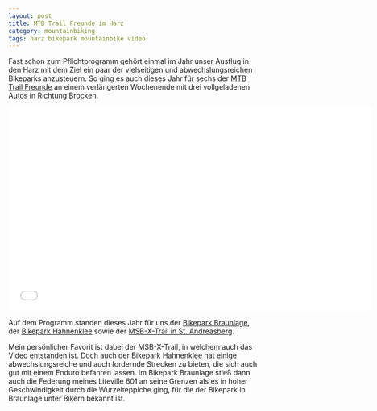 ```yaml
---
layout: post
title: MTB Trail Freunde im Harz
category: mountainbiking
tags: harz bikepark mountainbike video
---
```


Fast schon zum Pflichtprogramm gehört einmal im Jahr unser Ausflug in den Harz mit dem Ziel ein paar der vielseitigen und abwechslungsreichen Bikeparks anzusteuern. So ging es auch dieses Jahr für sechs der [MTB Trail Freunde](https://www.facebook.com/mtbtrailfreunde/) an einem verlängerten Wochenende mit drei vollgeladenen Autos in Richtung Brocken.

<div class="elastic-iframe"><iframe src="//player.vimeo.com/video/168564198?portrait=0&amp;color=f2b33d" width="720" height="405" frameborder="0" webkitallowfullscreen mozallowfullscreen allowfullscreen></iframe></div>

Auf dem Programm standen dieses Jahr für uns der [Bikepark Braunlage](http://www.bikepark-braunlage.de/), der [Bikepark Hahnenklee](http://www.erlebnisbocksberg.de/sommerfreuden/bikepark/) sowie der [MSB-X-Trail in St. Andreasberg](http://matthias-schmidt-berg.de/index.php/main-xtrail).

Mein persönlicher Favorit ist dabei der MSB-X-Trail, in welchem auch das Video entstanden ist. Doch auch der Bikepark Hahnenklee hat einige abwechslungsreiche und auch fordernde Strecken zu bieten, die sich auch gut mit einem Enduro befahren lassen. Im Bikepark Braunlage stieß dann auch die Federung meines Liteville 601 an seine Grenzen als es in hoher Geschwindigkeit durch die Wurzelteppiche ging, für die der Bikepark in Braunlage unter Bikern bekannt ist.
